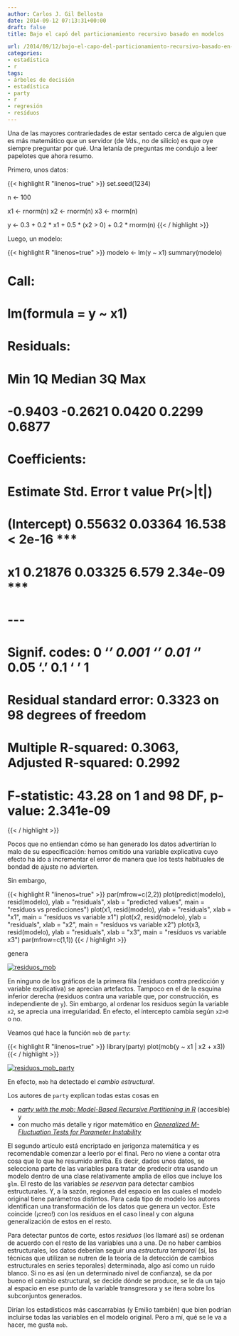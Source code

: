 ```yaml
---
author: Carlos J. Gil Bellosta
date: 2014-09-12 07:13:31+00:00
draft: false
title: Bajo el capó del particionamiento recursivo basado en modelos

url: /2014/09/12/bajo-el-capo-del-particionamiento-recursivo-basado-en-modelos/
categories:
- estadística
- r
tags:
- árboles de decisión
- estadística
- party
- r
- regresión
- resíduos
---
```


Una de las mayores contrariedades de estar sentado cerca de alguien que es más matemático que un servidor (de Vds., no de silicio) es que oye siempre preguntar por qué. Una letanía de preguntas me condujo a leer papelotes que ahora resumo.

Primero, unos datos:

{{< highlight R "linenos=true" >}}
set.seed(1234)

n <- 100

x1 <- rnorm(n)
x2 <- rnorm(n)
x3 <- rnorm(n)

y <- 0.3 + 0.2 * x1 + 0.5 * (x2 > 0) + 0.2 * rnorm(n)
{{< / highlight >}}


Luego, un modelo:


{{< highlight R "linenos=true" >}}
modelo <- lm(y ~ x1)
summary(modelo)

# Call:
#   lm(formula = y ~ x1)
#
# Residuals:
#   Min      1Q  Median      3Q     Max
# -0.9403 -0.2621  0.0420  0.2299  0.6877
#
# Coefficients:
#   Estimate Std. Error t value Pr(>|t|)
# (Intercept)  0.55632    0.03364  16.538  < 2e-16 ***
#   x1           0.21876    0.03325   6.579 2.34e-09 ***
#   ---
#   Signif. codes:  0 ‘***’ 0.001 ‘**’ 0.01 ‘*’ 0.05 ‘.’ 0.1 ‘ ’ 1
#
# Residual standard error: 0.3323 on 98 degrees of freedom
# Multiple R-squared:  0.3063,  Adjusted R-squared:  0.2992
# F-statistic: 43.28 on 1 and 98 DF,  p-value: 2.341e-09
{{< / highlight >}}


Pocos que no entiendan cómo se han generado los datos advertirían lo malo de su especificación: hemos omitido una variable explicativa cuyo efecto ha ido a incrementar el error de manera que los tests habituales de bondad de ajuste no advierten.

Sin embargo,


{{< highlight R "linenos=true" >}}
par(mfrow=c(2,2))
plot(predict(modelo), resid(modelo),
        ylab = "residuals", xlab = "predicted values",
        main = "resíduos vs predicciones")
plot(x1, resid(modelo), ylab = "residuals", xlab = "x1",
        main = "resíduos vs variable x1")
plot(x2, resid(modelo), ylab = "residuals", xlab = "x2",
        main = "resíduos vs variable x2")
plot(x3, resid(modelo), ylab = "residuals", xlab = "x3",
        main = "resíduos vs variable x3")
par(mfrow=c(1,1))
{{< / highlight >}}


genera

[![residuos_mob](/wp-uploads/2014/09/residuos_mob.png)
](/wp-uploads/2014/09/residuos_mob.png)

En ninguno de los gráficos de la primera fila (residuos contra predicción y variable explicativa) se aprecian artefactos. Tampoco en el de la esquina inferior derecha (residuos contra una variable que, por construcción, es independiente de `y`). Sin embargo, al ordenar los residuos según la variable `x2`, se aprecia una irregularidad. En efecto, el intercepto cambia según `x2>0` o no.

Veamos qué hace la función `mob` de `party`:

{{< highlight R "linenos=true" >}}
library(party)
plot(mob(y ~ x1 | x2 + x3))
{{< / highlight >}}

[![residuos_mob_party](/wp-uploads/2014/09/residuos_mob_party.png)
](/wp-uploads/2014/09/residuos_mob_party.png)

En efecto, `mob` ha detectado el _cambio estructural_.

Los autores de `party` explican todas estas cosas en

* [_party with the mob: Model-Based Recursive Partitioning in R_](http://cran.r-project.org/web/packages/party/vignettes/MOB.pdf) (accesible) y
* con mucho más detalle y rigor matemático en [_Generalized M-Fluctuation Tests for Parameter Instability_](http://statmath.wu.ac.at/~zeileis/papers/Zeileis+Hornik-2007.pdf)

El segundo artículo está encriptado en jerigonza matemática y es recomendable comenzar a leerlo por el final. Pero no viene a contar otra cosa que lo que he resumido arriba. Es decir, dados unos datos, se selecciona parte de las variables para tratar de predecir otra usando un modelo dentro de una clase relativamente amplia de ellos que incluye los `glm`. El resto de las variables _se reservan_ para detectar cambios estructurales. Y, a la sazón, regiones del espacio en las cuales el modelo original tiene parámetros distintos. Para cada tipo de modelo los autores identifican una transformación de los datos que genera un vector. Este coincide (¡creo!) con los resíduos en el caso lineal y con alguna generalización de estos en el resto.

Para detectar puntos de corte, estos _residuos_ (los llamaré así) se ordenan de acuerdo con el resto de las variables una a una. De no haber cambios estructurales, los datos deberían seguir una _estructura temporal_ (sí, las técnicas que utilizan se nutren de la teoría de la detección de cambios estructurales en series teporales) determinada, algo así como un ruido blanco. Si no es así (en un determinado nivel de confianza), se da por bueno el cambio estructural, se decide dónde se produce, se le da un tajo al espacio en ese punto de la variable transgresora y se itera sobre los subconjuntos generados.

Dirían los estadísticos más cascarrabias (y Emilio también) que bien podrían incluirse todas las variables en el modelo original. Pero a mí, qué se le va a hacer, me gusta `mob`.
